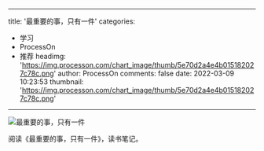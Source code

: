 
---
title: '最重要的事，只有一件'
categories: 
 - 学习
 - ProcessOn
 - 推荐
headimg: 'https://img.processon.com/chart_image/thumb/5e70d2a4e4b015182027c78c.png'
author: ProcessOn
comments: false
date: 2022-03-09 10:23:53
thumbnail: 'https://img.processon.com/chart_image/thumb/5e70d2a4e4b015182027c78c.png'
---

<div>   
<img class="thumb" alt="最重要的事，只有一件" src="https://img.processon.com/chart_image/thumb/5e70d2a4e4b015182027c78c.png" referrerpolicy="no-referrer">
<p>阅读《最重要的事，只有一件》，读书笔记。</p>  
</div>
            